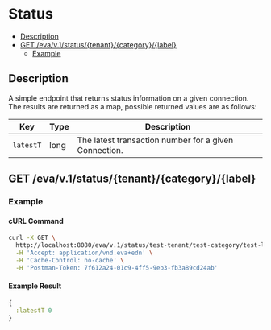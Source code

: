 # Status

<!-- toc -->

- [Description](#description)
- [GET /eva/v.1/status/{tenant}/{category}/{label}](#get-evav1statustenantcategorylabel)
  * [Example](#example)

<!-- tocstop -->

## Description

A simple endpoint that returns status information on a given connection.  The results are returned as a map, possible returned values are as follows:

| Key | Type | Description
| --- | ---- | ---
| `latestT` | long | The latest transaction number for a given Connection.

## GET /eva/v.1/status/{tenant}/{category}/{label}

### Example

#### cURL Command

```bash
curl -X GET \
  http://localhost:8080/eva/v.1/status/test-tenant/test-category/test-label \
  -H 'Accept: application/vnd.eva+edn' \
  -H 'Cache-Control: no-cache' \
  -H 'Postman-Token: 7f612a24-01c9-4ff5-9eb3-fb3a89cd24ab'
```

#### Example Result

```clj
{
  :latestT 0
}
```
